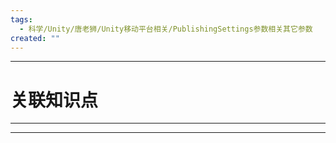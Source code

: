 ```yaml
---
tags:
  - 科学/Unity/唐老狮/Unity移动平台相关/PublishingSettings参数相关其它参数
created: ""
---
```


---
# 关联知识点



---




---
